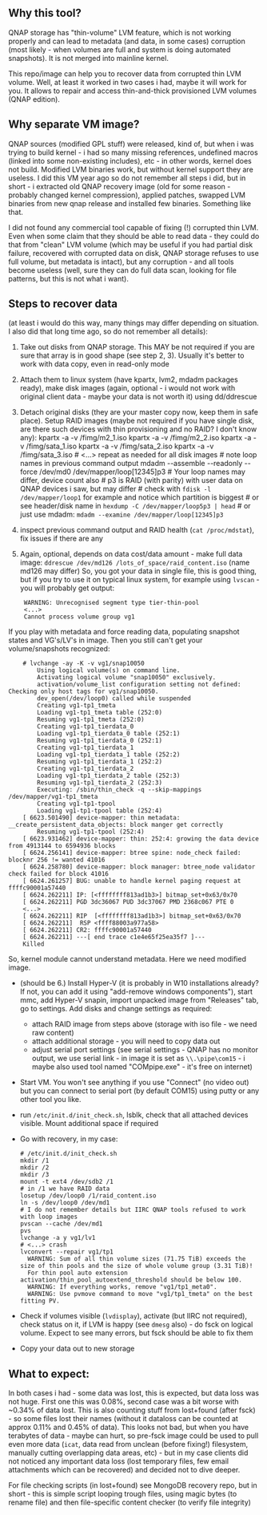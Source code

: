 ## Why this tool?
QNAP storage has "thin-volume" LVM feature, which is not working properly and can lead to metadata (and data, in some cases) corruption (most likely - when volumes are full and system is doing automated snapshots). It is not merged into mainline kernel.

This repo/image can help you to recover data from corrupted thin LVM volume. Well, at least it worked in two cases i had, maybe it will work for you. It allows to repair and access thin-and-thick provisioned LVM volumes (QNAP edition).

## Why separate VM image?
QNAP sources (modified GPL stuff) were released, kind of, but when i was trying to build kernel - i had so many missing references, undefined macros (linked into some non-existing includes), etc - in other words, kernel does not build. Modified LVM binaries work, but without kernel support they are useless. I did this VM year ago so do not remember all steps i did, but in short - i extracted old QNAP recovery image (old for some reason - probably changed kernel compression), applied patches, swapped LVM binaries from new qnap release and installed few binaries. Something like that. 

I did not found any commercial tool capable of fixing (!) corrupted thin LVM. Even when some claim that they should be able to read data - they could do that from "clean" LVM volume (which may be useful if you had partial disk failure, recovered with corrupted data on disk, QNAP storage refuses to use full volume, but metadata is intact), but any corruption - and all tools become useless (well, sure they can do full data scan, looking for file patterns, but this is not what i want).

## Steps to recover data
(at least i would do this way, many things may differ depending on situation. I also did that long time ago, so do not remember all details):
1.  Take out disks from QNAP storage. This MAY be not required if you are sure that array is in good shape (see step 2, 3). Usually it's better to work with data copy, even in read-only mode
2. Attach them to linux system (have kpartx, lvm2, mdadm packages ready), make disk images (again, optional - i would not work with original client data - maybe your data is not worth it) using dd/ddrescue
3. Detach original disks (they are your master copy now, keep them in safe place). Setup RAID images (maybe not required if you have single disk, are there such devices with thin provisioning and no RAID? I don't know any):
       kpartx -a -v /fimg/m2_1.iso
       kpartx -a -v /fimg/m2_2.iso
       kpartx -a -v /fimg/sata_1.iso
       kpartx -a -v /fimg/sata_2.iso
       kpartx -a -v /fimg/sata_3.iso
       # <...> repeat as needed for all disk images
       # note loop names in previous command output
       mdadm --assemble --readonly --force /dev/md0 /dev/mapper/loop[12345]p3
       # Your loop names may differ, device count also
       # p3 is RAID (with parity) with user data on QNAP devices i saw, but may differ
       # check with `fdisk -l /dev/mapper/loop1` for example and notice which partition is biggest
       # or see header/disk name in `hexdump -C /dev/mapper/loop5p3 | head`
       # or just use mdadm: `mdadm --examine /dev/mapper/loop[12345]p3`
4. inspect previous command output and RAID health (`cat /proc/mdstat`), fix issues if there are any
5. Again, optional, depends on data cost/data amount - make full data image: `ddrescue /dev/md126 /lots_of_space/raid_content.iso` (name md126 may differ)
So, you got your data in single file, this is good thing, but if you try to use it on typical linux system, for example using `lvscan` - you will probably get output:
    
        WARNING: Unrecognised segment type tier-thin-pool
        <...>
        Cannot process volume group vg1
        	

 If you play with metadata and force reading data, populating snapshot states and VG's/LV's in image. Then you still can't get your volume/snapshots recognized:
    
        # lvchange -ay -K -v vg1/snap10050
            Using logical volume(s) on command line.
            Activating logical volume "snap10050" exclusively.
            activation/volume_list configuration setting not defined: Checking only host tags for vg1/snap10050.
            dev_open(/dev/loop0) called while suspended
            Creating vg1-tp1_tmeta
            Loading vg1-tp1_tmeta table (252:0)
            Resuming vg1-tp1_tmeta (252:0)
            Creating vg1-tp1_tierdata_0
            Loading vg1-tp1_tierdata_0 table (252:1)
            Resuming vg1-tp1_tierdata_0 (252:1)
            Creating vg1-tp1_tierdata_1
            Loading vg1-tp1_tierdata_1 table (252:2)
            Resuming vg1-tp1_tierdata_1 (252:2)
            Creating vg1-tp1_tierdata_2
            Loading vg1-tp1_tierdata_2 table (252:3)
            Resuming vg1-tp1_tierdata_2 (252:3)
            Executing: /sbin/thin_check -q --skip-mappings /dev/mapper/vg1-tp1_tmeta
            Creating vg1-tp1-tpool
            Loading vg1-tp1-tpool table (252:4)
        [ 6623.501490] device-mapper: thin metadata: __create_persistent_data_objects: block manger get correctly
            Resuming vg1-tp1-tpool (252:4)
        [ 6623.931462] device-mapper: thin: 252:4: growing the data device from 4913144 to 6594936 blocks
        [ 6624.256141] device-mapper: btree spine: node_check failed: blocknr 256 != wanted 41016
        [ 6624.258780] device-mapper: block manager: btree_node validator check failed for block 41016
        [ 6624.261257] BUG: unable to handle kernel paging request at ffffc90001a57440
        [ 6624.262211] IP: [<ffffffff813ad1b3>] bitmap_set+0x63/0x70
        [ 6624.262211] PGD 3dc36067 PUD 3dc37067 PMD 2368c067 PTE 0
        <...>
        [ 6624.262211] RIP  [<ffffffff813ad1b3>] bitmap_set+0x63/0x70
        [ 6624.262211]  RSP <ffff88003a977a58>
        [ 6624.262211] CR2: ffffc90001a57440
        [ 6624.262211] ---[ end trace c1e4e65f25ea35f7 ]---
        Killed
          
 So, kernel module cannot understand metadata. Here we need modified image.
  
- (should be 6.) Install Hyper-V (it is probably in W10 installations already? If not, you can add it using "add-remove windows components"), start mmc, add Hyper-V snapin, import unpacked image from "Releases" tab, go to settings. Add disks and change settings as required:
  - attach RAID image from steps above (storage with iso file - we need raw content)
  - attach additional storage - you will need to copy data out
  - adjust serial port settings (see serial settings - QNAP has no monitor output, we use serial link - in image it is set as `\\.\pipe\com15` - i maybe also used tool named "COMpipe.exe" - it's free on internet)
- Start VM. You won't see anything if you use "Connect" (no video out) but you can connect to serial port (by default COM15) using putty or any other tool you like.
- run `/etc/init.d/init_check.sh`, lsblk, check that all attached devices visible. Mount additional space if required
- Go with recovery, in my case:


      # /etc/init.d/init_check.sh
      mkdir /1
      mkdir /2
      mkdir /3
      mount -t ext4 /dev/sdb2 /1
      # in /1 we have RAID data
      losetup /dev/loop0 /1/raid_content.iso
      ln -s /dev/loop0 /dev/md1
      # I do not remember details but IIRC QNAP tools refused to work with loop images
      pvscan --cache /dev/md1
      pvs
      lvchange -a y vg1/lv1 
      # <...> crash
      lvconvert --repair vg1/tp1
        WARNING: Sum of all thin volume sizes (71.75 TiB) exceeds the size of thin pools and the size of whole volume group (3.31 TiB)!
        For thin pool auto extension activation/thin_pool_autoextend_threshold should be below 100.
        WARNING: If everything works, remove "vg1/tp1_meta0".
        WARNING: Use pvmove command to move "vg1/tp1_tmeta" on the best fitting PV.
		
- Check if volumes visible (`lvdisplay`), activate (but IIRC not required), check status on it, if LVM is happy (see `dmesg` also) - do fsck on logical volume. Expect to see many errors, but fsck should be able to fix them
- Copy your data out to new storage
  
## What to expect:
In both cases i had - some data was lost, this is expected, but data loss was not huge. First one this was 0.08%, second case was a bit worse with ~0.34% of data lost. This is also counting stuff from lost+found (after fsck) - so some files lost their names (without it dataloss can be counted at approx 0.11% and 0.45% of data).
This looks not bad, but when you have terabytes of data - maybe can hurt, so pre-fsck image could be used to pull even more data (`icat`, data read from unclean (before fixing!) filesystem, manually cutting overlapping data areas, etc) - but in my case clients did not noticed any important data loss (lost temporary files, few email attachments which can be recovered) and decided not to dive deeper.

For file checking scripts (in lost+found) see MongoDB recovery repo, but in short - this is simple script looping trough files, using magic bytes (to rename file) and then file-specific content checker (to verify file integrity)
